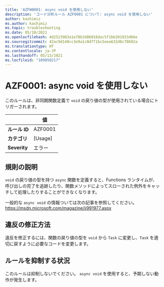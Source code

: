 ```yaml
---
title: 'AZFW0001: async void を使用しない'
description: 'コード分析ルール AZF0001 について: async void を使用しない'
author: kashimiz
ms.author: kashimiz
ms.topic: troubleshooting
ms.date: 05/10/2021
ms.openlocfilehash: 4d2523983a1e78b3d86018dac5f1bb201833d66e
ms.sourcegitcommit: 42ac9d148cc3e9a1c0d771bc5eea632d8c70b92a
ms.translationtype: HT
ms.contentlocale: ja-JP
ms.lasthandoff: 05/13/2021
ms.locfileid: "109850217"
---
```

# <a name="azf0001-avoid-async-void"></a>AZF0001: async void を使用しない

このルールは、非同期関数定義で `void` の戻り値の型が使用されている場合にトリガーされます。

| | 値 |
|-|-|
| **ルール ID** |AZF0001|
| **カテゴリ** |[Usage]|
| **Severity** |エラー|

## <a name="rule-description"></a>規則の説明

`void` の戻り値の型を持つ `async` 関数を定義すると、Functions ランタイムが、呼び出しの完了を追跡したり、関数メソッドによってスローされた例外をキャッチして処理したりすることができなくなります。

一般的な `async void` の情報ついては次の記事を参照してください。 https://msdn.microsoft.com/magazine/jj991977.aspx

## <a name="how-to-fix-violations"></a>違反の修正方法

違反を修正するには、関数の戻り値の型を `void` から `Task` に変更し、`Task` を適切に戻すように必要なコードを変更します。

## <a name="when-to-suppress-the-rule"></a>ルールを抑制する状況

このルールは抑制しないでください。 `async void` を使用すると、予期しない動作が発生します。
